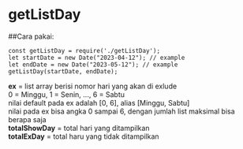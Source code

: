 # getListDay
 
##Cara pakai:
```
const getListDay = require('./getListDay');
let startDate = new Date("2023-04-12"); // example
let endDate = new Date("2023-05-12"); // example
getListDay(startDate, endDate);
```

**ex** = list array berisi nomor hari yang akan di exlude<br />
0 = Minggu, 1 = Senin, ..., 6 = Sabtu<br />
nilai default pada ex adalah [0, 6], alias [Minggu, Sabtu]<br />
nilai pada ex bisa angka 0 sampai 6, dengan jumlah list maksimal bisa berapa saja<br />
**totalShowDay** = total hari yang ditampilkan<br />
**totalExDay** = total haru yang tidak ditampilkan<br />
